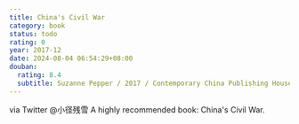 ```yaml
---
title: China's Civil War
category: book
status: todo
rating: 0
year: 2017-12
date: 2024-08-04 06:54:29+08:00
douban:
  rating: 8.4
  subtitle: Suzanne Pepper / 2017 / Contemporary China Publishing House
---
```


via Twitter @小径残雪 A highly recommended book: China's Civil War.
